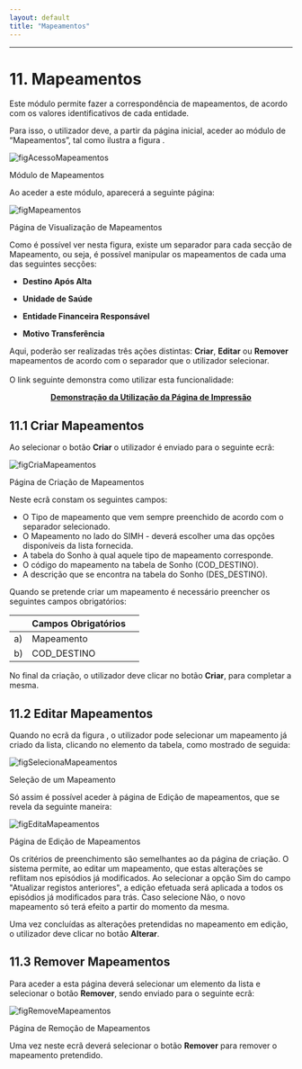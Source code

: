 ```yaml
---
layout: default
title: "Mapeamentos"
---
```



---
<div id="mapeamentos"></div>

# 11. Mapeamentos

Este módulo permite fazer a correspondência de mapeamentos, de acordo com os valores identificativos de cada entidade.

Para isso, o utilizador deve, a partir da página inicial, aceder ao módulo de “Mapeamentos”, tal como ilustra a figura [](#figAcessoMapeamentos). 

![figAcessoMapeamentos](img/pages/12_1.jpg) 

<p class="caption" id="figAcessoMapeamentos">Módulo de Mapeamentos</p>

Ao aceder a este módulo, aparecerá a seguinte página:

![figMapeamentos](img/pages/12_2.jpg)

<p class="caption" id="figMapeamentos">Página de Visualização de Mapeamentos</p>

Como é possível ver nesta figura, existe um separador para cada secção de Mapeamento, ou seja, é possível manipular os mapeamentos de cada uma das seguintes secções:

* **Destino Após Alta**

* **Unidade de Saúde**

* **Entidade Financeira Responsável**

* **Motivo Transferência**

Aqui, poderão ser realizadas três ações distintas: **Criar**, **Editar** ou **Remover** mapeamentos de acordo com o separador que o utilizador selecionar. 
<br>
<br>
O link seguinte demonstra como utilizar esta funcionalidade:
<p style="text-align: center; font-weight: bold;"><a href="./file/Mapeamentos.mp4">Demonstração da Utilização da Página de Impressão</a></p>

<div id="criarMapeamentos"></div>

## 11.1 Criar Mapeamentos

Ao selecionar o botão **Criar** o utilizador é enviado para o seguinte ecrã:

![figCriaMapeamentos](img/pages/12_3.jpg)

<p class="caption" id="figCriaMapeamentos">Página de Criação de Mapeamentos</p>

Neste ecrã constam os seguintes campos:

* O Tipo de mapeamento que vem sempre preenchido de acordo com o separador selecionado.
* O Mapeamento no lado do SIMH - deverá escolher uma das opções disponíveis da lista fornecida.
* A tabela do Sonho à qual aquele tipo de mapeamento corresponde.
* O código do mapeamento na tabela de Sonho (COD_DESTINO).
* A descrição que se encontra na tabela do Sonho (DES_DESTINO).

Quando se pretende criar um mapeamento é necessário preencher os seguintes campos obrigatórios:

|    |  Campos Obrigatórios 										| 		|    
|----|--------------------------------------------------------------|-------|
| a) |  Mapeamento       		                					|		|
| b) |  COD_DESTINO		                  							|		|

No final da criação, o utilizador deve clicar no botão **Criar**, para completar a mesma.

<div id="editarMapeamentos"></div>

## 11.2 Editar Mapeamentos

Quando no ecrã da figura [](#figMapeamentos), o utilizador pode selecionar um mapeamento já criado da lista, clicando no elemento da tabela, como mostrado de seguida:

![figSelecionaMapeamentos](img/pages/12_4.jpg)

<p class="caption" id="figSelecionaMapeamentos">Seleção de um Mapeamento</p>

Só assim é possível aceder à página de Edição de mapeamentos, que se revela da seguinte maneira:

![figEditaMapeamentos](img/pages/12_5.jpg)

<p class="caption" id="figEditaMapeamentos">Página de Edição de Mapeamentos</p>

Os critérios de preenchimento são semelhantes ao da página de criação.
O sistema permite, ao editar um mapeamento, que estas alterações se reflitam nos episódios já modificados. 
Ao selecionar a opção Sim do campo "Atualizar registos anteriores", a edição efetuada será aplicada a todos os episódios já modificados para trás. Caso selecione Não, o novo mapeamento só terá efeito a partir do momento da mesma.

Uma vez concluídas as alterações pretendidas no mapeamento em edição, o utilizador deve clicar no botão **Alterar**. 

<div id="removerMapeamentos"></div>

## 11.3 Remover Mapeamentos

Para aceder a esta página deverá selecionar um elemento da lista e selecionar o botão **Remover**, sendo enviado para o seguinte ecrã:

![figRemoveMapeamentos](img/pages/12_6.jpg)

<p class="caption" id="figRemoveMapeamentos">Página de Remoção de Mapeamentos</p>

Uma vez neste ecrã deverá selecionar o botão **Remover** para remover o mapeamento pretendido.
